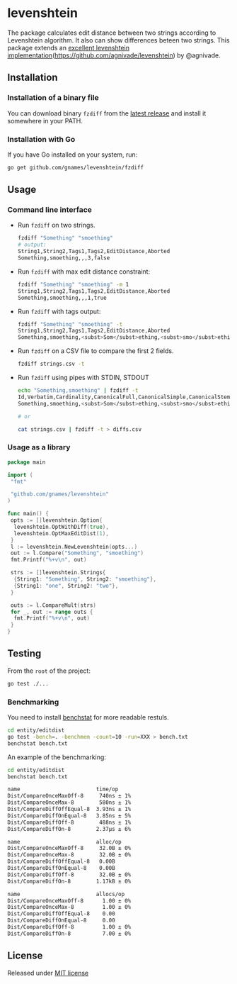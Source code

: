 # levenshtein

The package calculates edit distance between two strings according to
Levenshtein algorithm. It also can show differences beteen two strings. This
package extends an [excellent levenshtein
implementation][agnivade levenshtsin](https://github.com/agnivade/levenshtein) by @agnivade.

## Installation

### Installation of a binary file

You can download binary `fzdiff` from the [latest release] and install it
somewhere in your PATH.

### Installation with Go

If you have Go installed on your system, run:

```bash
go get github.com/gnames/levenshtein/fzdiff
```

## Usage

### Command line interface

- Run `fzdiff` on two strings.

    ```bash
    fzdiff "Something" "smoething"
    # output:
    String1,String2,Tags1,Tags2,EditDistance,Aborted
    Something,smoething,,,3,false
    ```

- Run `fzdiff` with max edit distance constraint:

    ```bash
    fzdiff "Something" "smoething" -m 1
    String1,String2,Tags1,Tags2,EditDistance,Aborted
    Something,smoething,,,1,true
    ```

- Run `fzdiff` with tags output:

    ```bash
    fzdiff "Something" "smoething" -t
    String1,String2,Tags1,Tags2,EditDistance,Aborted
    Something,smoething,<subst>Som</subst>ething,<subst>smo</subst>ething,3,false
    ```

- Run `fzdiff` on a CSV file to compare the first 2 fields.

    ```bash
    fzdiff strings.csv -t
    ```

- Run `fzdiff` using pipes with STDIN, STDOUT

    ```bash
    echo "Something,smoething" | fzdiff -t
    Id,Verbatim,Cardinality,CanonicalFull,CanonicalSimple,CanonicalStem,Authorship,Year,Quality
    Something,smoething,<subst>Som</subst>ething,<subst>smo</subst>ething,3,false

    # or

    cat strings.csv | fzdiff -t > diffs.csv
    ```

### Usage as a library

```go
package main

import (
 "fmt"

 "github.com/gnames/levenshtein"
)

func main() {
 opts := []levenshtein.Option{
  levenshtein.OptWithDiff(true),
  levenshtein.OptMaxEditDist(1),
 }
 l := levenshtein.NewLevenshtein(opts...)
 out := l.Compare("Something", "smoething")
 fmt.Printf("%+v\n", out)

 strs := []levenshtein.Strings{
  {String1: "Something", String2: "smoething"},
  {String1: "one", String2: "two"},
 }

 outs := l.CompareMult(strs)
 for _, out := range outs {
  fmt.Printf("%+v\n", out)
 }
}
```

## Testing

From the `root` of the project:

```bash
go test ./...
```

### Benchmarking

You need to install [benchstat] for more readable restuls.

```bash
cd entity/editdist
go test -bench=. -benchmem -count=10 -run=XXX > bench.txt
benchstat bench.txt
```

An example of the benchmarking:

```bash
cd entity/editdist
benchstat bench.txt

name                        time/op
Dist/CompareOnceMaxOff-8     740ns ± 1%
Dist/CompareOnceMax-8        580ns ± 1%
Dist/CompareDiffOffEqual-8  3.93ns ± 1%
Dist/CompareDiffOnEqual-8   3.85ns ± 5%
Dist/CompareDiffOff-8        488ns ± 1%
Dist/CompareDiffOn-8        2.37µs ± 6%

name                        alloc/op
Dist/CompareOnceMaxOff-8     32.0B ± 0%
Dist/CompareOnceMax-8        32.0B ± 0%
Dist/CompareDiffOffEqual-8   0.00B
Dist/CompareDiffOnEqual-8    0.00B
Dist/CompareDiffOff-8        32.0B ± 0%
Dist/CompareDiffOn-8        1.17kB ± 0%

name                        allocs/op
Dist/CompareOnceMaxOff-8      1.00 ± 0%
Dist/CompareOnceMax-8         1.00 ± 0%
Dist/CompareDiffOffEqual-8    0.00
Dist/CompareDiffOnEqual-8     0.00
Dist/CompareDiffOff-8         1.00 ± 0%
Dist/CompareDiffOn-8          7.00 ± 0%
```

## License

Released under [MIT license]

[agnivade levenshtsin]: https://github.com/agnivade/levenshtein
[latest release]: https://github.com/gnames/levenshtein/releases/latest
[benchstat]: https://github.com/golang/perf/tree/master/cmd/benchstat
[MIT license]: https://raw.githubusercontent.com/gnames/levenshtein/master/LICENSE

